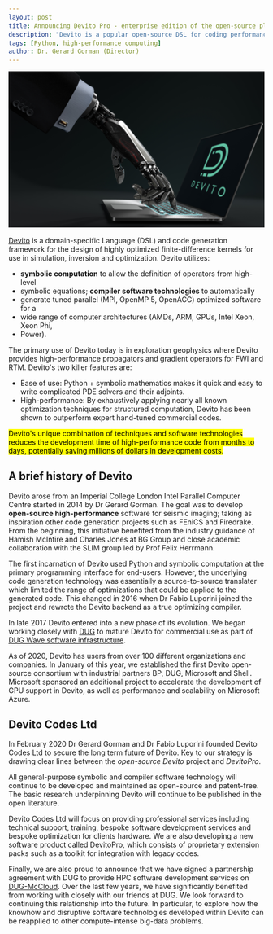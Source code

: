 ```yaml
---
layout: post
title: Announcing Devito Pro - enterprise edition of the open-source platform Devito
description: "Devito is a popular open-source DSL for coding performance portable code in Python using symbolic computation for evolving. Now it is also going commercial."
tags: [Python, high-performance computing]
author: Dr. Gerard Gorman (Director)
---
```


<img src="/images/robot_devito_pro.jpg">

[Devito](https://www.devitoproject.org) is a domain-specific Language (DSL)
and code generation framework for the design of highly optimized
finite-difference kernels for use in simulation, inversion and optimization.
Devito utilizes:
* **symbolic computation** to allow the definition of operators from high-level
* symbolic equations; **compiler software technologies** to automatically
* generate tuned parallel (MPI, OpenMP 5, OpenACC) optimized software for a
* wide range of computer architectures (AMDs, ARM, GPUs, Intel Xeon, Xeon Phi,
* Power).

The primary use of Devito today is in exploration geophysics where Devito
provides high-performance propagators and gradient operators for FWI and RTM.
Devito's two killer features are:
* Ease of use: Python + symbolic mathematics makes it quick and easy to write complicated PDE solvers and their adjoints.
* High-performance: By exhaustively applying nearly all known optimization techniques for structured computation, Devito has been shown to outperform expert hand-tuned commercial codes.

<mark>Devito's unique combination of techniques and software technologies
reduces the development time of high-performance code from months to days,
potentially saving millions of dollars in development costs.</mark>

## A brief history of Devito
Devito arose from an Imperial College London Intel Parallel Computer Centre
started in 2014 by Dr Gerard Gorman. The goal was to develop **open-source
high-performance** software for seismic imaging; taking as inspiration other
code generation projects such as FEniCS and Firedrake. From the beginning,
this initiative benefited from the industry guidance of Hamish McIntire and
Charles Jones at BG Group and close academic collaboration with the SLIM
group led by Prof Felix Herrmann.

The first incarnation of Devito used Python and symbolic computation at the
primary programming interface for end-users. However, the underlying code
generation technology was essentially a source-to-source translater which
limited the range of optimizations that could be applied to the generated
code. This changed in 2016 when Dr Fabio Luporini joined the project and
rewrote the Devito backend as a true optimizing compiler.

In late 2017 Devito entered into a new phase of its evolution. We began
working closely with [DUG](https://dug.com/) to mature Devito for commercial
use as part of [DUG Wave software
infrastructure](https://dug.com/geoscience-services/full-waveform-inversion-fwi/).

As of 2020, Devito has users from over 100 different organizations and
companies. In January of this year, we established the first Devito
open-source consortium with industrial partners BP, DUG, Microsoft and Shell.
Microsoft sponsored an additional project to accelerate the development of
GPU support in Devito, as well as performance and scalability on Microsoft
Azure.

## Devito Codes Ltd
In February 2020 Dr Gerard Gorman and Dr Fabio Luporini founded Devito Codes
Ltd to secure the long term future of Devito. Key to our strategy is drawing
clear lines between the *open-source Devito* project and *DevitoPro*.

All general-purpose symbolic and compiler software technology will continue
to be developed and maintained as open-source and patent-free. The basic
research underpinning Devito will continue to be published in the open
literature.

Devito Codes Ltd will focus on providing professional services including
technical support, training, bespoke software development services and
bespoke optimization for clients hardware. We are also developing a new
software product called DevitoPro, which consists of proprietary extension
packs such as a toolkit for integration with legacy codes.

Finally, we are also proud to announce that we have signed a partnership
agreement with DUG to provide HPC software development services on
[DUG-McCloud](https://dug.com/dug-mccloud/). Over the last few years, we have
significantly benefited from working with closely with our friends at DUG. We
look forward to continuing this relationship into the future. In particular,
to explore how the knowhow and disruptive software technologies developed
within Devito can be reapplied to other compute-intense big-data problems.
